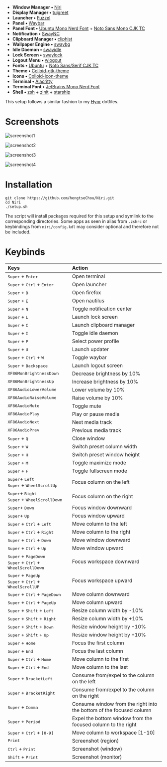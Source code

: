 - **Window Manager •** [Niri](https://github.com/YaLTeR/niri)
- **Display Manager •** [tuigreet](https://github.com/apognu/tuigreet)
- **Launcher •** [Fuzzel](https://codeberg.org/dnkl/fuzzel)
- **Panel •** [Waybar](https://github.com/Alexays/Waybar)
- **Panel Font •** [Ubuntu Mono Nerd Font](https://archlinux.org/packages/extra/any/ttf-ubuntu-mono-nerd/) + [Noto Sans Mono CJK TC](https://archlinux.org/packages/extra/any/noto-fonts-cjk/)
- **Notification •** [SwayNC](https://github.com/ErikReider/SwayNotificationCenter)
- **Clipboard Manager •** [cliphist](https://github.com/sentriz/cliphist)
- **Wallpaper Engine •** [swaybg](https://github.com/swaywm/swaybg)
- **Idle Daemon •** [swayidle](https://github.com/swaywm/swayidle)
- **Lock Screen •** [swaylock](https://github.com/swaywm/swaylock)
- **Logout Menu •** [wlogout](https://github.com/ArtsyMacaw/wlogout)
- **Fonts •** [Ubuntu](https://archlinux.org/packages/extra/any/ttf-ubuntu-font-family/) + [Noto Sans/Serif CJK TC](https://archlinux.org/packages/extra/any/noto-fonts-cjk/)
- **Theme •** [Colloid-gtk-theme](https://github.com/vinceliuice/Colloid-gtk-theme)
- **Icons •** [Colloid-icon-theme](https://github.com/vinceliuice/Colloid-icon-theme)
- **Terminal •** [Alacritty](https://github.com/alacritty/alacritty)
- **Terminal Font •** [JetBrains Mono Nerd Font](https://archlinux.org/packages/extra/any/ttf-jetbrains-mono-nerd/)
- **Shell •** [zsh](https://www.zsh.org/) + [zinit](https://github.com/zdharma-continuum/zinit) + [starship](https://github.com/starship/starship)

This setup follows a similar fashion to my [Hypr](https://github.com/hengtseChou/Hypr) dotfiles.

# Screenshots

![screenshot1](https://i.imgur.com/GFD5VfH.png)

![screenshot2](https://i.imgur.com/kVWkPyy.png)

![screenshot3](https://i.imgur.com/dNIMi1d.png)

![screenshot4](https://i.imgur.com/9GLaLjH.png)

# Installation

```
git clone https://github.com/hengtseChou/Niri.git
cd Niri
./setup.sh
```

The script will install packages required for this setup and symlink to the corresponding directories. Some apps as seen in alias from `.zshrc` or keybindings from `niri/config.kdl` may consider optional and therefore not be included.

# Keybinds

<div align="center">

| Keys                                                                                                         | Action                                                              |
| :----------------------------------------------------------------------------------------------------------- | :------------------------------------------------------------------ |
| <kbd>Super</kbd> + <kbd>Enter</kbd>                                                                          | Open terminal                                                       |
| <kbd>Super</kbd> + <kbd>Ctrl</kbd> + <kbd>Enter</kbd>                                                        | Open launcher                                                       |
| <kbd>Super</kbd> + <kbd>B</kbd>                                                                              | Open firefox                                                        |
| <kbd>Super</kbd> + <kbd>E</kbd>                                                                              | Open nautilus                                                       |
| <kbd>Super</kbd> + <kbd>N</kbd>                                                                              | Toggle notification center                                          |
| <kbd>Super</kbd> + <kbd>L</kbd>                                                                              | Launch lock screen                                                  |
| <kbd>Super</kbd> + <kbd>C</kbd>                                                                              | Launch clipboard manager                                            |
| <kbd>Super</kbd> + <kbd>I</kbd>                                                                              | Toggle idle daemon                                                  |
| <kbd>Super</kbd> + <kbd>P</kbd>                                                                              | Select power profile                                                |
| <kbd>Super</kbd> + <kbd>U</kbd>                                                                              | Launch updater                                                      |
| <kbd>Super</kbd> + <kbd>Ctrl</kbd> + <kbd>W</kbd>                                                            | Toggle waybar                                                       |
| <kbd>Super</kbd> + <kbd>Backspace</kbd>                                                                      | Launch logout screen                                                |
| <kbd>XF86MonBrightnessDown</kbd>                                                                             | Decrease brightness by 10%                                          |
| <kbd>XF86MonBrightnessUp</kbd>                                                                               | Increase brightness by 10%                                          |
| <kbd>XF86AudioLowerVolume</kbd>                                                                              | Lower volume by 10%                                                 |
| <kbd>XF86AudioRaiseVolume</kbd>                                                                              | Raise volume by 10%                                                 |
| <kbd>XF86AudioMute</kbd>                                                                                     | Toggle mute                                                         |
| <kbd>XF86AudioPlay</kbd>                                                                                     | Play or pause media                                                 |
| <kbd>XF86AudioNext</kbd>                                                                                     | Next media track                                                    |
| <kbd>XF86AudioPrev</kbd>                                                                                     | Previous media track                                                |
| <kbd>Super</kbd> + <kbd>Q</kbd>                                                                              | Close window                                                        |
| <kbd>Super</kbd> + <kbd>W</kbd>                                                                              | Switch preset column width                                          |
| <kbd>Super</kbd> + <kbd>H</kbd>                                                                              | Switch preset window height                                         |
| <kbd>Super</kbd> + <kbd>M</kbd>                                                                              | Toggle maximize mode                                                |
| <kbd>Super</kbd> + <kbd>F</kbd>                                                                              | Toggle fullscreen mode                                              |
| <kbd>Super</kbd>+ <kbd>Left</kbd> </br> <kbd>Super</kbd> + <kbd>WheelScrollUp</kbd>                          | Focus column on the left                                            |
| <kbd>Super</kbd>+ <kbd>Right</kbd> </br> <kbd>Super</kbd> + <kbd>WheelScrollDown</kbd>                       | Focus column on the right                                           |
| <kbd>Super</kbd>+ <kbd>Down</kbd>                                                                            | Focus window downward                                               |
| <kbd>Super</kbd>+ <kbd>Up</kbd>                                                                              | Focus window upward                                                 |
| <kbd>Super</kbd> + <kbd>Ctrl</kbd> + <kbd>Left</kbd>                                                         | Move column to the left                                             |
| <kbd>Super</kbd> + <kbd>Ctrl</kbd> + <kbd>Right</kbd>                                                        | Move column to the right                                            |
| <kbd>Super</kbd> + <kbd>Ctrl</kbd> + <kbd>Down</kbd>                                                         | Move window downward                                                |
| <kbd>Super</kbd> + <kbd>Ctrl</kbd> + <kbd>Up</kbd>                                                           | Move window upward                                                  |
| <kbd>Super</kbd> + <kbd>PageDown</kbd> </br> <kbd>Super</kbd> + <kbd>Ctrl</kbd> + <kbd>WheelScrollDown</kbd> | Focus workspace downward                                            |
| <kbd>Super</kbd> + <kbd>PageUp</kbd> </br> <kbd>Super</kbd> + <kbd>Ctrl</kbd> + <kbd>WheelScrollUP</kbd>     | Focus workspace upward                                              |
| <kbd>Super</kbd> + <kbd>Ctrl</kbd> + <kbd>PageDown</kbd>                                                     | Move column downward                                                |
| <kbd>Super</kbd> + <kbd>Ctrl</kbd> + <kbd>PageUp</kbd>                                                       | Move column upward                                                  |
| <kbd>Super</kbd> + <kbd>Shift</kbd> + <kbd>Left</kbd>                                                        | Resize column width by -10%                                         |
| <kbd>Super</kbd> + <kbd>Shift</kbd> + <kbd>Right</kbd>                                                       | Resize column width by +10%                                         |
| <kbd>Super</kbd> + <kbd>Shift</kbd> + <kbd>Down</kbd>                                                        | Resize window height by -10%                                        |
| <kbd>Super</kbd> + <kbd>Shift</kbd> + <kbd>Up</kbd>                                                          | Resize window height by +10%                                        |
| <kbd>Super</kbd> + <kbd>Home</kbd>                                                                           | Focus the first column                                              |
| <kbd>Super</kbd> + <kbd>End</kbd>                                                                            | Focus the last column                                               |
| <kbd>Super</kbd> + <kbd>Ctrl</kbd> + <kbd>Home</kbd>                                                         | Move column to the first                                            |
| <kbd>Super</kbd> + <kbd>Ctrl</kbd> + <kbd>End</kbd>                                                          | Move column to the last                                             |
| <kbd>Super</kbd> + <kbd>BracketLeft</kbd>                                                                    | Consume from/expel to the column on the left                        |
| <kbd>Super</kbd> + <kbd>BracketRight</kbd>                                                                   | Consume from/expel to the column on the right                       |
| <kbd>Super</kbd> + <kbd>Comma</kbd>                                                                          | Consume window from the right into the bottom of the focused column |
| <kbd>Super</kbd> + <kbd>Period</kbd>                                                                         | Expel the bottom window from the focused column to the right        |
| <kbd>Super</kbd> + <kbd>Ctrl</kbd> + <kbd>[0-9]</kbd>                                                        | Move column to workspace [1-10]                                     |
| <kbd>Print</kbd>                                                                                             | Screenshot (region)                                                 |
| <kbd>Ctrl</kbd> + <kbd>Print</kbd>                                                                           | Screenshot (window)                                                 |
| <kbd>Shift</kbd> + <kbd>Print</kbd>                                                                          | Screenshot (monitor)                                                |

</div>
